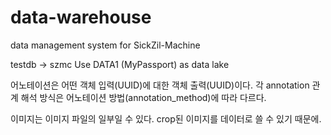 # data-warehouse

data management system for SickZil-Machine

testdb -> szmc
Use DATA1 (MyPassport) as data lake

어노테이션은 어떤 객체 입력(UUID)에 대한 객체 출력(UUID)이다.
각 annotation 관계 해석 방식은 어노테이션 방법(annotation_method)에 따라 다르다.

이미지는 이미지 파일의 일부일 수 있다. crop된 이미지를 데이터로 쓸 수 있기 때문에.
